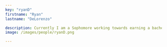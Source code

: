 ```yaml
---
key: "ryanD"
firstname: "Ryan"
lastname: "DeLorenzo"

description: Currently I am a Sophomore working towards earning a bachelor's degree in the Computer Science major at Rutgers Camden. Prior to college enrollment I attended the Atlantic County Institute of Technology under the Engineering, Math and Sciences academy that gave experience when working with higher level projects. During my attendance at rutgers I have managed to be a part of the Honors college and maintain an internship position that has the responsibility of planning the logistics/modifying certain algorithms regarding the ambitious CIRCLES project. After earning my computer science degree I plan to pursue a career in development of digital entertainment or be able to work in a position that allows me to hone my programming skills. <a href="rjd266@scarletmail.rutgers.edu">Email Me</a>
image: /images/people/ryanD.png

---
```

